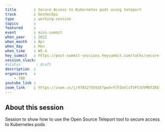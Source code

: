 ```yaml
---
title        : Secure Access to Kubernetes pods using teleport
track        : DevSecOps
type         : working-session
topics       :
featured     :
event        : mini-summit
when_year    : 2021
when_month   : Apr
when_day     : Mon
when_time    : WS-4
hey_summit   : https://post-summit-sessions.heysummit.com/talks/secure-access-to-kubernetes-pods-using-teleport/
session_slack:
#status       : draft
description  :
organizers   :
    - TBD
youtube_link :
zoom_link    : https://zoom.us/j/97852745916?pwd=YlFZeXlsTVFCVUVMOTZKb1dNVFM2Zz09
---
```


## About this session

Session to show how to use the Open Source Teleport tool to secure access to Kubernetes pods
